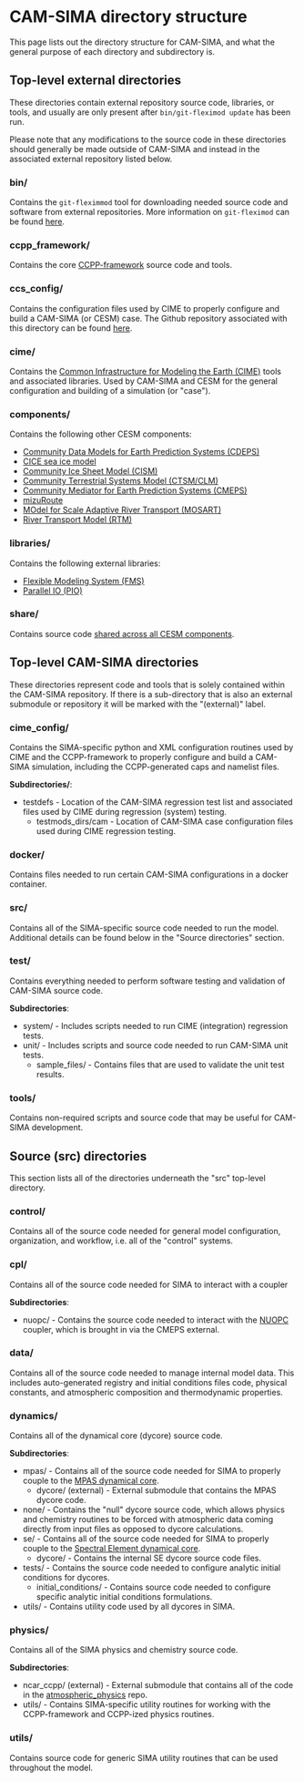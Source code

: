 # CAM-SIMA directory structure

This page lists out the directory structure for CAM-SIMA, and what the general purpose of each directory and subdirectory is.

## Top-level external directories

These directories contain external repository source code, libraries, or tools, and usually are only present after `bin/git-fleximod update` has been run.

Please note that any modifications to the source code in these directories should generally be made outside of CAM-SIMA and instead in the associated external repository listed below.

### **bin/**

Contains the `git-fleximmod` tool for downloading needed source code and software from external repositories.  More information on `git-fleximod` can be found [here](https://github.com/ESMCI/git-fleximod).

### **ccpp_framework/**

Contains the core [CCPP-framework](https://github.com/NCAR/ccpp-framework) source code and tools.

### **ccs_config/**

Contains the configuration files used by CIME to properly configure and build a CAM-SIMA (or CESM) case.  The Github repository associated with this directory can be found [here](https://github.com/ESMCI/ccs_config_cesm).

### **cime/**

Contains the [Common Infrastructure for Modeling the Earth (CIME)](https://github.com/ESMCI/cime) tools and associated libraries.  Used by CAM-SIMA and CESM for the general configuration and building of a simulation (or "case").

### **components/**

Contains the following other CESM components:
- [Community Data Models for Earth Prediction Systems (CDEPS)](https://github.com/ESCOMP/CDEPS)
- [CICE sea ice model](https://github.com/ESCOMP/CESM_CICE)
- [Community Ice Sheet Model (CISM)](https://github.com/ESCOMP/CISM-wrapper)
- [Community Terrestrial Systems Model (CTSM/CLM)](https://github.com/ESCOMP/CTSM)
- [Community Mediator for Earth Prediction Systems (CMEPS)](https://github.com/ESCOMP/CMEPS)
- [mizuRoute](https://github.com/ESCOMP/mizuRoute)
- [MOdel for Scale Adaptive River Transport (MOSART)](https://github.com/ESCOMP/MOSART)
- [River Transport Model (RTM)](https://github.com/ESCOMP/RTM)


### **libraries/**

Contains the following external libraries:
- [Flexible Modeling System (FMS)](https://github.com/ESCOMP/FMS_interface.git)
- [Parallel IO (PIO)](https://github.com/NCAR/ParallelIO)

### **share/**

Contains source code [shared across all CESM components](https://github.com/ESCOMP/CESM_share).

## Top-level CAM-SIMA directories

These directories represent code and tools that is solely contained within the CAM-SIMA repository.  If there is a sub-directory that is also an external submodule or repository it will be marked with the "(external)" label.

### **cime_config/**

Contains the SIMA-specific python and XML configuration routines used by CIME and the CCPP-framework to properly configure and build a CAM-SIMA simulation, including the CCPP-generated caps and namelist files.

**Subdirectories/**:

- testdefs - Location of the CAM-SIMA regression test list and associated files used by CIME during regression (system) testing.
  - testmods_dirs/cam - Location of CAM-SIMA case configuration files used during CIME regression testing.

### **docker/**

Contains files needed to run certain CAM-SIMA configurations in a docker container.

### **src/**

Contains all of the SIMA-specific source code needed to run the model. Additional details can be found below in the "Source directories" section.

### **test/**

Contains everything needed to perform software testing and validation of CAM-SIMA source code.

**Subdirectories**:

- system/ - Includes scripts needed to run CIME (integration) regression tests.
- unit/   - Includes scripts and source code needed to run CAM-SIMA unit tests.
  - sample_files/ - Contains files that are used to validate the unit test results.

### **tools/**

Contains non-required scripts and source code that may be useful for CAM-SIMA development.

## **Source (src) directories**

This section lists all of the directories underneath the "src" top-level directory.

### **control/**

Contains all of the source code needed for general model configuration, organization, and workflow, i.e. all of the "control" systems.

### **cpl/**

Contains all of the source code needed for SIMA to interact with a coupler

**Subdirectories**:

- nuopc/ - Contains the source code needed to interact with the [NUOPC](https://earthsystemmodeling.org/nuopc/) coupler, which is brought in via the CMEPS external.

### **data/**

Contains all of the source code needed to manage internal model data.  This includes auto-generated registry and initial conditions files code, physical constants, and atmospheric composition and thermodynamic properties.

### **dynamics/**

Contains all of the dynamical core (dycore) source code.

**Subdirectories**:

- mpas/ - Contains all of the source code needed for SIMA to properly couple to the [MPAS dynamical core](https://github.com/MPAS-Dev/MPAS-Model).
  - dycore/ (external) - External submodule that contains the MPAS dycore code.
- none/ - Contains the "null" dycore source code, which allows physics and chemistry routines to be forced with atmospheric data coming directly from input files as opposed to dycore calculations.
- se/ - Contains all of the source code needed for SIMA to properly couple to the [Spectral Element dynamical core](https://ncar.github.io/CAM/doc/build/html/cam5_scientific_guide/dynamics.html#spectral-element-dynamical-core).
  - dycore/ - Contains the internal SE dycore source code files.
- tests/ - Contains the source code needed to configure analytic initial conditions for dycores.
  - initial_conditions/ - Contains source code needed to configure specific analytic initial conditions formulations.
- utils/ - Contains utility code used by all dycores in SIMA.

### **physics/**

Contains all of the SIMA physics and chemistry source code.

**Subdirectories**:

- ncar_ccpp/ (external) - External submodule that contains all of the code in the [atmospheric_physics](https://github.com/ESCOMP/atmospheric_physics) repo.
- utils/ - Contains SIMA-specific utility routines for working with the CCPP-framework and CCPP-ized physics routines.

### **utils/**

Contains source code for generic SIMA utility routines that can be used throughout the model.
